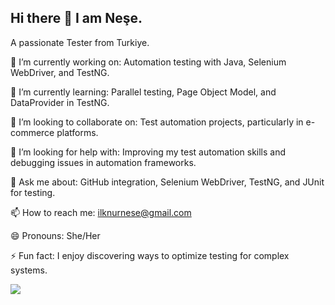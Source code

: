 ## Hi there 👋 I am Neşe.

A passionate Tester from Turkiye.

🔭 I’m currently working on: Automation testing with Java, Selenium WebDriver, and TestNG.

🌱 I’m currently learning: Parallel testing, Page Object Model, and DataProvider in TestNG.

👯 I’m looking to collaborate on: Test automation projects, particularly in e-commerce platforms.

🤔 I’m looking for help with: Improving my test automation skills and debugging issues in automation frameworks.

💬 Ask me about: GitHub integration, Selenium WebDriver, TestNG, and JUnit for testing.

📫 How to reach me: ilknurnese@gmail.com

😄 Pronouns: She/Her

⚡ Fun fact: I enjoy discovering ways to optimize testing for complex systems.


<img src="https://camo.githubusercontent.com/b3ce8fcb16b1cd0ac29fd3772d599bc62587f919aeb0e00e88344ebfd54b569c/68747470733a2f2f692e696d6775722e636f6d2f4136625747466c2e676966" data-canonical-src="https://i.imgur.com/A6bWGFl.gif" style="max-width: 100%; display: inline-block;" data-target="animated-image.originalImage">

<!--
**ilknurnese/ilknurnese** is a ✨ _special_ ✨ repository because its `README.md` (this file) appears on your GitHub profile.

Here are some ideas to get you started:

- 🔭 I’m currently working on ...
- 🌱 I’m currently learning ...
- 👯 I’m looking to collaborate on ...
- 🤔 I’m looking for help with ...
- 💬 Ask me about ...
- 📫 How to reach me: ...
- 😄 Pronouns: ...
- ⚡ Fun fact: ...
-->
